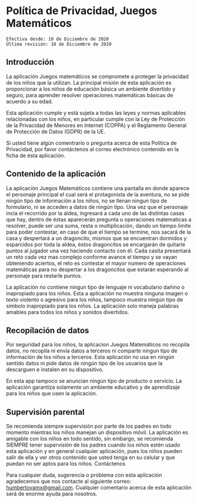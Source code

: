 # Política de Privacidad, Juegos Matemáticos

    Efectiva desde: 10 de Diciembre de 2020
    Última revisión: 18 de Diciembre de 2020

## Introducción

La aplicación Juegos matemáticos se compromete a proteger la privacidad de los niños que la utilizan. La principal misión de esta aplicación es proporcionar a los niños de educación básica un ambiente divertido y seguro, para aprender resolver operaciones matemáticas básicas de acuerdo a su edad.

Esta aplicación cumple y está sujeta a todas las leyes y normas aplicables relacionadas con los niños, en particular cumple con la Ley de Protección de la Privacidad de Menores en Internet (COPPA) y el Reglamento General de Protección de Datos (GDPR) de la UE.

Si usted tiene algún comentrario o pregunta acerca de esta Política de Privacidad, por favor contáctenos al correo electrónico contenido en la ficha de ésta aplicación.

## Contenido de la aplicación

La aplicación Juegos Matemáticos contiene una pantalla en donde aparece el personaje principal el cual será el protagonista de la aventura, no se pide ningún tipo de información a los niños, no se llenan ningun tipo de formulario, ni se acceden a datos de ningún tipo. Una vez que el personaje incia el recorrido por la aldea, ingresará a cada uno de las distintas casas que hay, dentro de éstas aparecerán pregunta u operaciones matematicas a resolver, puede ser una suma, resta o multiplicación, dando un tiempo limite para poder contestar, en caso de que el tiempo se termine, nos sacará de la casa y despertará a un dragoncito, mismos que se encuentran dormidos y esparcidos por toda la aldea, éstos dragoncitos se encargarán de quitarle puntos al jugador una vez haciendo contacto con él. Cada casita presentará un reto cada vez mas complejo conforme avance el tiempo y se vayan obteniendo aciertos, el reto es contestar el mayor numero de operaciones matemáticas para no despertar a los dragoncitos que estarán esperando al personaje para restarle puntos.

La aplicación no contiene ningun tipo de lenguaje ni vocabulario dañino o inapropiado para los niños. Esta a aplicación no muestra ninguna imagen o texto violento o agresivo para los niños, tampoco muestra ningún tipo de símbolo inapropiado para los niños. La aplicación solo maneja palabras amables para todos los niños y sonidos divertidos.

## Recopilación de datos

Por seguridad para los niños, la aplicacion Juegos Matemáticos no recopila datos, no recopila ni envía datos a terceros ni comparte ningun tipo de información de los niños a terceros. Esta aplicación no usa en ningún sentido datos ni pide datos de ningún tipo de los usuarios que la descarguen e instalen en su dispositivo.

En esta app tampoco se anuncian ningún tipo de producto o servicio. La aplicación garantiza solamente un ambiente educativo y de aprendizaje para los niños que usen la aplicación.

## Supervisión parental

Se recomienda siempre supervisión por parte de los padres en todo momento mientras los niños manejan un dispositivo móvil. La aplicación es amigable con los niños en todo sentido, sin embargo, se recomienda SIEMPRE tener supervisión de los padres cuando los niños estén usado esta aplicación y en general cualquier aplicación, pues los niños pueden salir de ella y ver otros contenido que usted tenga en su celular y que puedan no ser aptos para los niños.
Contáctenos

Para cualquier duda, sugerencia o problema con esta aplicación agradecemos que nos contacte al siguiente correo: humbertovamx@gmail.com. Cualquier comentario acerca de esta aplicación será de enorme ayuda para nosotros.
